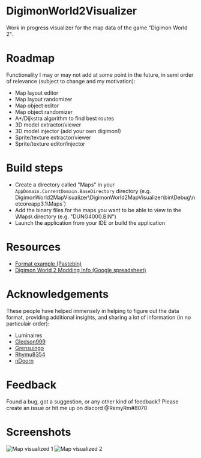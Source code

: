 # DigimonWorld2Visualizer

Work in progress visualizer for the map data of the game "Digimon World 2".

# Roadmap

Functionality I may or may not add at some point in the future, in semi order of relevance (subject to change and my motivation):
- Map layout editor
- Map layout randomizer
- Map object editor
- Map object randomizer
- A*/Dijkstra algorithm to find best routes
- 3D model extractor/viewer
- 3D model injector (add your own digimon!)
- Sprite/texture extractor/viewer
- Sprite/texture editor/injector

# Build steps

- Create a directory called "Maps" in your `AppDomain.CurrentDomain.BaseDirectory` directory (e.g. DigimonWorld2MapVisualizer\DigimonWorld2MapVisualizer\bin\Debug\netcoreapp3.1\Maps`)
- Add the binary files for the maps you want to be able to view to the \Maps\ directory (e.g. "DUNG4000.BIN")
- Launch the application from your IDE or build the application

# Resources

- [Format example (Pastebin)](https://pastebin.com/pJSjQrna)
- [Digimon World 2 Modding Info (Google spreadsheet)](https://docs.google.com/spreadsheets/d/1UiDU4MsSfxO1vhpK6err1KsLRZM53JUOuYqYhfEFp8o/edit#gid=305512343)

# Acknowledgements

These people have helped immensely in helping to figure out the data format, providing additional insights, and sharing a lot of information (in no particulair order):
- Luminaires
- [Gledson999](https://www.youtube.com/channel/UCeHINpXaGB9B4WaAK1P091Q)
- [Grensuingo](https://www.youtube.com/channel/UCcIDnhNq-dwQSVTSw8GUmhw)
- [Rhymu8354](https://github.com/rhymu8354/)
- [nDoorn](https://github.com/nd00rn) 


# Feedback

Found a bug, got a suggestion, or any other kind of feedback? Please create an issue or hit me up on discord @RemyRm#8070

# Screenshots

![Map visualized 1](https://i.gyazo.com/c8848c73bed57198a5e2175a4f049555.png)
![Map visualized 2](https://i.gyazo.com/4a0b560f5f48a73b89eeba36c6924c1c.png)